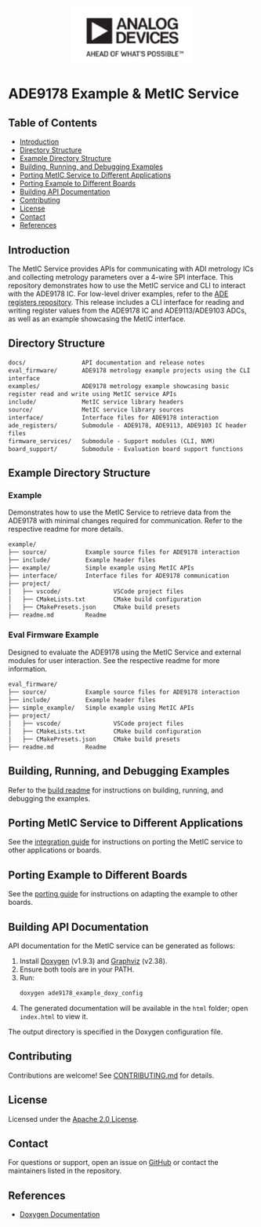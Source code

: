 ﻿<p align="center">
    <img src="docs/diagrams/adi_logo.png" width="250" alt="ADI Logo" /><br>
</p>

# ADE9178 Example & MetIC Service

## Table of Contents

- [Introduction](#introduction)
- [Directory Structure](#directory-structure)
- [Example Directory Structure](#example-directory-structure)
- [Building, Running, and Debugging Examples](#building-running-and-debugging-examples)
- [Porting MetIC Service to Different Applications](#porting-metic-service-to-different-applications)
- [Porting Example to Different Boards](#porting-example-to-different-boards)
- [Building API Documentation](#building-api-documentation)
- [Contributing](#contributing)
- [License](#license)
- [Contact](#contact)
- [References](#references)

## Introduction

The MetIC Service provides APIs for communicating with ADI metrology ICs and collecting metrology parameters over a 4-wire SPI interface. This repository demonstrates how to use the MetIC service and CLI to interact with the ADE9178 IC. For low-level driver examples, refer to the [ADE registers repository](https://github.com/analogdevicesinc/energy-ade-registers). This release includes a CLI interface for reading and writing register values from the ADE9178 IC and ADE9113/ADE9103 ADCs, as well as an example showcasing the MetIC interface.

## Directory Structure

```
docs/                API documentation and release notes
eval_firmware/       ADE9178 metrology example projects using the CLI interface
examples/            ADE9178 metrology example showcasing basic register read and write using MetIC service APIs
include/             MetIC service library headers
source/              MetIC service library sources
interface/           Interface files for ADE9178 interaction
ade_registers/       Submodule - ADE9178, ADE9113, ADE9103 IC header files
firmware_services/   Submodule - Support modules (CLI, NVM)
board_support/       Submodule - Evaluation board support functions
```

## Example Directory Structure

### Example

Demonstrates how to use the MetIC Service to retrieve data from the ADE9178 with minimal changes required for communication. Refer to the respective readme for more details.

```
example/
├── source/           Example source files for ADE9178 interaction
├── include/          Example header files
├── example/          Simple example using MetIC APIs
├── interface/        Interface files for ADE9178 communication
├── project/
│   ├── vscode/               VSCode project files
│   ├── CMakeLists.txt        CMake build configuration
│   ├── CMakePresets.json     CMake build presets
├── readme.md         Readme
```

### Eval Firmware Example

Designed to evaluate the ADE9178 using the MetIC Service and external modules for user interaction. See the respective readme for more information.

```
eval_firmware/
├── source/           Example source files for ADE9178 interaction
├── include/          Example header files
├── simple_example/   Simple example using MetIC APIs
├── project/
│   ├── vscode/               VSCode project files
│   ├── CMakeLists.txt        CMake build configuration
│   ├── CMakePresets.json     CMake build presets
├── readme.md         Readme
```

## Building, Running, and Debugging Examples

Refer to the [build readme](https://github.com/analogdevicesinc/energy-board-support/blob/main/max/eval_ade9178/readme.md) for instructions on building, running, and debugging the examples.

## Porting MetIC Service to Different Applications

See the [integration guide](readme_integration.md) for instructions on porting the MetIC service to other applications or boards.

## Porting Example to Different Boards

See the [porting guide](readme_porting.md) for instructions on adapting the example to other boards.

## Building API Documentation

API documentation for the MetIC service can be generated as follows:

1. Install [Doxygen](https://www.doxygen.nl/download.html) (v1.9.3) and [Graphviz](https://graphviz.gitlab.io/download/) (v2.38).
2. Ensure both tools are in your PATH.
3. Run:
    ```sh
    doxygen ade9178_example_doxy_config
    ```
4. The generated documentation will be available in the `html` folder; open `index.html` to view it.

The output directory is specified in the Doxygen configuration file.

## Contributing

Contributions are welcome! See [CONTRIBUTING.md](CONTRIBUTING.md) for details.

## License

Licensed under the [Apache 2.0 License](LICENSE).

## Contact

For questions or support, open an issue on [GitHub](https://github.com/analogdevicesinc/energy-ade9178-example/issues) or contact the maintainers listed in the repository.

## References

- [Doxygen Documentation](https://www.doxygen.nl/manual/docblocks.html)
